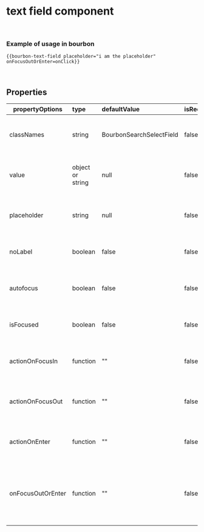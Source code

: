 
# text field component

&nbsp;

### Example of usage in bourbon
```
{{bourbon-text-field placeholder="i am the placeholder" onFocusOutOrEnter=onClick}}
```
&nbsp;

## Properties
| propertyOptions | type | defaultValue | isRequired | description | options |
|----------|:----------|:--------------|:------------|:-------------|:------|
| classNames | string | BourbonSearchSelectField | false | can modify styles and spacing for the search select field ||
| value | object or string | null | false | add if want to show default value on load||
| placeholder | string | null | false | if you want a placehoder prompt to guide user| for example, "Select a Salesforce object..."|
| noLabel | boolean | false | false | if you don't want to show label pass true ||
| autofocus | boolean | false | false | if you want the text field focused on load ||
| isFocused | boolean | false | false | if you want the text field is focused ||
| actionOnFocusIn | function | "" | false | action to be taken when focused into the text field ||
| actionOnFocusOut | function | "" | false | action to be taken when focused out of the text field ||
| actionOnEnter | function | "" | false | action to be taken when pressing enter in the text field ||
| onFocusOutOrEnter | function | "" | false | action to be taken when focused out of or when pressing enter in the text field ||
